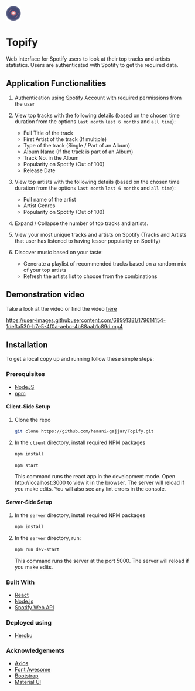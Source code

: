   <a href="https://topify-web.herokuapp.com/">
    <img src="https://github.com/hemani-gajjar/Topify/blob/master/client/public/topify-logo.svg" alt="Logo" width="40" height="40">
  </a> <h1> Topify</h1>
  <p>
      Web interface for Spotify users to look at their top tracks and artists statistics. Users are authenticated with Spotify to get the required data.
  </p>

## Application Functionalities

1. Authentication using Spotify Account with required permissions from the user
2. View top tracks with the following details (based on the chosen time duration from the options `last month` `last 6 months` and `all time`):

   - Full Title of the track
   - First Artist of the track (If multiple)
   - Type of the track (Single / Part of an Album)
   - Album Name (If the track is part of an Album)
   - Track No. in the Album
   - Popularity on Spotify (Out of 100)
   - Release Date

3. View top artists with the following details (based on the chosen time duration from the options `last month` `last 6 months` and `all time`):

   - Full name of the artist
   - Artist Genres
   - Popularity on Spotify (Out of 100)

4. Expand / Collapse the number of top tracks and artists.<br/>
5. View your most unique tracks and artists on Spotify (Tracks and Artists that user has listened to having lesser popularity on Spotify)
6. Discover music based on your taste:

   - Generate a playlist of recommended tracks based on a random mix of your top artists
   - Refresh the artists list to choose from the combinations

## Demonstration video

Take a look at the video or find the video [here](https://github.com/hemani-gajjar/Topify/tree/master/client/public/Videos)

https://user-images.githubusercontent.com/68991381/179614154-1de3a530-b7e5-4f0a-aebc-4b88aab1c89d.mp4

## Installation

To get a local copy up and running follow these simple steps:

### Prerequisites

- [NodeJS](https://nodejs.org/en/)
- [npm](https://docs.npmjs.com/cli/v8/configuring-npm/install)

#### Client-Side Setup

1. Clone the repo

   ```sh
   git clone https://github.com/hemani-gajjar/Topify.git

   ```

2. In the `client` directory, install required NPM packages

   ```sh
   npm install
   ```

   ```
   npm start
   ```

   This command runs the react app in the development mode. Open http://localhost:3000 to view it in the browser. The server will reload if you make edits. You will also see any lint errors in the console.

#### Server-Side Setup

1. In the `server` directory, install required NPM packages
   ```sh
   npm install
   ```
2. In the `server` directory, run:

   ```sh
   npm run dev-start
   ```

   This command runs the server at the port 5000. The server will reload if you make edits.

### Built With

- [React](https://reactjs.org/)
- [Node.js](https://nodejs.dev/)
- [Spotify Web API](https://developer.spotify.com/documentation/web-api/)

### Deployed using

- [Heroku](https://www.heroku.com/home)

### Acknowledgements

- [Axios](https://axios-http.com/docs/intro)
- [Font Awesome](https://fontawesome.com/)
- [Bootstrap](https://getbootstrap.com/)
- [Material UI](https://mui.com/)
